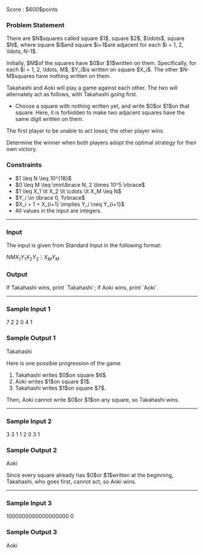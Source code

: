 
<div>

<span>

<span>

<p>
Score : $600$points
</p>

<div>

<section>

### **Problem Statement**

<p>
There are $N$squares called square $1$, square $2$, $\ldots$, square $N$, where square $i$and square $i+1$are adjacent for each $i = 1, 2, \ldots, N-1$.
</p>

<p>
Initially, $M$of the squares have $0$or $1$written on them.
Specifically, for each $i = 1, 2, \ldots, M$, $Y_i$is written on square $X_i$.
The other $N-M$squares have nothing written on them.
</p>

<p>
Takahashi and Aoki will play a game against each other.
The two will alternately act as follows, with Takahashi going first.
</p>

<ul>

<li>
Choose a square with nothing written yet, and write $0$or $1$on that square.
Here, it is forbidden to make two adjacent squares have the same digit written on them.
</li>

</ul>

<p>
The first player to be unable to act loses; the other player wins.
</p>

<p>
Determine the winner when both players adopt the optimal strategy for their own victory.
</p>

</section>

</div>

<div>

<section>

### **Constraints**

<ul>

<li>
$1 \leq N \leq 10^{18}$
</li>

<li>
$0 \leq M \leq \min\lbrace N, 2 \times 10^5 \rbrace$
</li>

<li>
$1 \leq X_1 \lt X_2 \lt \cdots \lt X_M \leq N$
</li>

<li>
$Y_i \in \lbrace 0, 1\rbrace$
</li>

<li>
$X_i + 1 = X_{i+1} \implies Y_i \neq Y_{i+1}$
</li>

<li>
All values in the input are integers.
</li>

</ul>

</section>

</div>

---

<div>

<div>

<section>

### **Input**

<p>
The input is given from Standard Input in the following format:
</p>

<div>

$N$$M$$X_1$$Y_1$$X_2$$Y_2$$\vdots$$X_M$$Y_M$
</div>

</section>

</div>

<div>

<section>

### **Output**

<p>
If Takahashi wins, print `Takahashi`; if Aoki wins, print `Aoki`.
</p>

</section>

</div>

</div>

---

<div>

<section>

### **Sample Input 1**

<div>

7 2
2 0
4 1

</div>

</section>

</div>

<div>

<section>

### **Sample Output 1**

<div>

Takahashi

</div>

<p>
Here is one possible progression of the game.
</p>

<ol>

<li>
Takahashi writes $0$on square $6$.
</li>

<li>
Aoki writes $1$on square $1$.
</li>

<li>
Takahashi writes $1$on square $7$.
</li>

</ol>

<p>
Then, Aoki cannot write $0$or $1$on any square, so Takahashi wins.
</p>

</section>

</div>

---

<div>

<section>

### **Sample Input 2**

<div>

3 3
1 1
2 0
3 1

</div>

</section>

</div>

<div>

<section>

### **Sample Output 2**

<div>

Aoki

</div>

<p>
Since every square already has $0$or $1$written at the beginning, Takahashi, who goes first, cannot act, so Aoki wins.
</p>

</section>

</div>

---

<div>

<section>

### **Sample Input 3**

<div>

1000000000000000000 0

</div>

</section>

</div>

<div>

<section>

### **Sample Output 3**

<div>

Aoki

</div>

</section>

</div>

</span>

</span>

</div>
